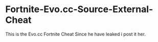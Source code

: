 # Fortnite-Evo.cc-Source-External-Cheat
This is the Evo.cc Fortnite Cheat Since he have leaked i post it her.









